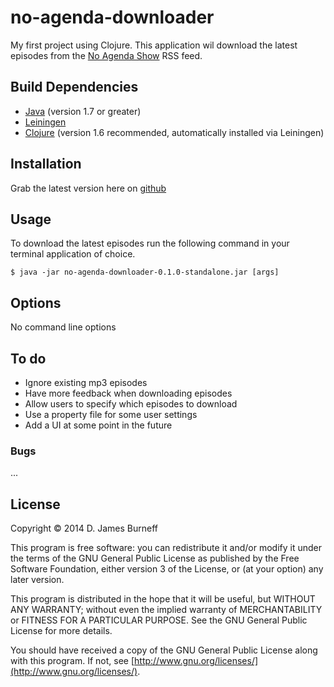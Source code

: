 # no-agenda-downloader

My first project using Clojure. This application wil download the latest 
episodes from the [No Agenda Show](http://www.noagendashow.com/) RSS 
feed.

## Build Dependencies

* [Java](http://www.oracle.com/technetwork/java/javase/downloads/index.html) (version 1.7 or greater)
* [Leiningen](http://leiningen.org/)
* [Clojure](http://clojure.org/) (version 1.6 recommended, automatically installed via Leiningen)

## Installation

Grab the latest version here on [github](https://github.com/djburneff/no-agenda-downloader)

## Usage

To download the latest episodes run the following 
command in your terminal application of choice.

    $ java -jar no-agenda-downloader-0.1.0-standalone.jar [args]

## Options

No command line options 

## To do

* Ignore existing mp3 episodes
* Have more feedback when downloading episodes
* Allow users to specify which episodes to download
* Use a property file for some user settings
* Add a UI at some point in the future

### Bugs

...


## License

Copyright © 2014 D. James Burneff

This program is free software: you can redistribute it and/or modify
it under the terms of the GNU General Public License as published by
the Free Software Foundation, either version 3 of the License, or
(at your option) any later version.

This program is distributed in the hope that it will be useful,
but WITHOUT ANY WARRANTY; without even the implied warranty of
MERCHANTABILITY or FITNESS FOR A PARTICULAR PURPOSE.  See the
GNU General Public License for more details.

You should have received a copy of the GNU General Public License
along with this program.  If not, see [http://www.gnu.org/licenses/](http://www.gnu.org/licenses/).
    
